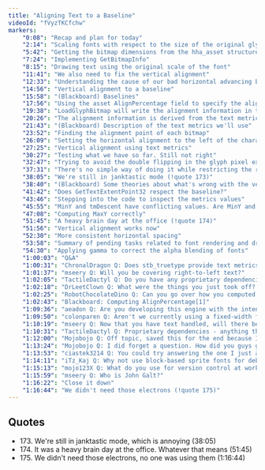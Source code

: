 ```yaml
---
title: "Aligning Text to a Baseline"
videoId: "fVyzTKCfchw"
markers:
    "0:08": "Recap and plan for today"
    "2:14": "Scaling fonts with respect to the size of the original glyph asset"
    "5:42": "Getting the bitmap dimensions from the hha_asset structure"
    "7:24": "Implementing GetBitmapInfo"
    "8:15": "Drawing text using the original scale of the font"
    "11:41": "We also need to fix the vertical alignment"
    "12:33": "Understanding the cause of our bad horizontal advancing behavior"
    "14:56": "Vertical alignment to a baseline"
    "15:58": "(Blackboard) Baselines"
    "17:56": "Using the asset AlignPercentage field to specify the alignment point"
    "19:38": "LoadGlyphBitmap will write the alignment information in the test asset builder"
    "20:26": "The alignment information is derived from the text metrics"
    "21:43": "(Blackboard) Description of the text metrics we'll use"
    "23:52": "Finding the alignment point of each bitmap"
    "26:09": "Setting the horizontal alignment to the left of the character"
    "27:25": "Vertical alignment using text metrics"
    "30:27": "Testing what we have so far. Still not right"
    "32:47": "Trying to avoid the double flipping in the glyph pixel extraction code to simplify it"
    "37:31": "There's no simple way of doing it while restricting the region of the bitmap we need to scan"
    "38:05": "We're still in janktastic mode (!quote 173)"
    "38:40": "(Blackboard) Some theories about what's wrong with the vertical alignment"
    "41:42": "Does GetTextExtentPoint32 respect the baseline?"
    "43:46": "Stepping into the code to inspect the metrics values"
    "45:55": "MinY and tmDescent have conflicting values. Are MinY and MaxY flipped?"
    "47:08": "Computing MaxY correctly"
    "51:45": "A heavy brain day at the office (!quote 174)"
    "51:56": "Vertical alignment works now"
    "52:30": "More consistent horizontal spacing"
    "53:58": "Summary of pending tasks related to font rendering and drawing"
    "54:30": "Applying gamma to correct the alpha blending of fonts"
    "1:00:03": "Q&A"
    "1:00:31": "ChronalDragon Q: Does stb_truetype provide text metrics for this sort of thing? Will you show how to get them from the stb lib on stream?"
    "1:01:37": "mseery Q: Will you be covering right-to-left text?"
    "1:02:05": "TactileDactyl Q: Do you have any proprietary dependencies?"
    "1:02:18": "DrLeetClown Q: What were the things you just took off? I'm assuming something for your wrists"
    "1:02:25": "RobotChocolateDino Q: Can you go over how you computed AlignPercentage[1] again?"
    "1:02:43": "Blackboard: Computing AlignPercentage[1]"
    "1:09:36": "aeadon Q: Are you developing this engine with the intent to use it beyond this game?"
    "1:09:50": "colonparen Q: Aren't we currently using a fixed-width font? So advancing by some fixed distance (instead of the bitmap width) should improve letter spacing even before discussing kerning in full generality?"
    "1:10:19": "mseery Q: Now that you have text handled, will there be a NetHack (ASCII style) mode for Handmade Hero?"
    "1:10:31": "TactileDactyl Q: Proprietary dependencies - anything that you need to pay a license fee for to develop or sell copies of the game"
    "1:12:00": "Mojobojo Q: Off topic, saved this for the end because I forgot to mention in the beginning. I had a dream with you and Jeff in it. You guys were in my neighborhood on Halloween trick or treating and going door to door asking for candy. At some point I was trying to put on my costume and it got stuck and Jeff was laughing at me"
    "1:13:24": "Mojobojo Q: I did forget a question. How did you guys get in my dream?"
    "1:13:53": "ciastek3214 Q: You could try answering the one I just asked"
    "1:14:11": "iTz_Kaj Q: Why not use block-based sprite fonts for debugging and avoid the Windows font headache?"
    "1:15:13": "mojo123X Q: What do you use for version control at work?"
    "1:15:59": "mseery Q: Who is John Galt?"
    "1:16:22": "Close it down"
    "1:16:44": "We didn't need those electrons (!quote 175)"
---
```


## Quotes

* 173\. We're still in janktastic mode, which is annoying (38:05)
* 174\. It was a heavy brain day at the office. Whatever that means (51:45)
* 175\. We didn't need those electrons, no one was using them (1:16:44)
